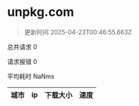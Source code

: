 
  # unpkg.com

  > 更新时间 2025-04-23T00:46:55.663Z
  
  总共请求 0

  请求报错 0

  平均耗时 NaNms

|城市|ip|下载大小|速度|
|-----|----------|---|---|

  